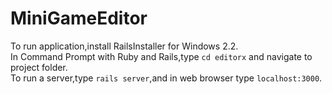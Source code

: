 # MiniGameEditor

To run application,install RailsInstaller for Windows 2.2. <br>
In Command Prompt with Ruby and Rails,type `cd editorx` and navigate to project folder.<br>
To run a server,type `rails server`,and in web browser type `localhost:3000`.
